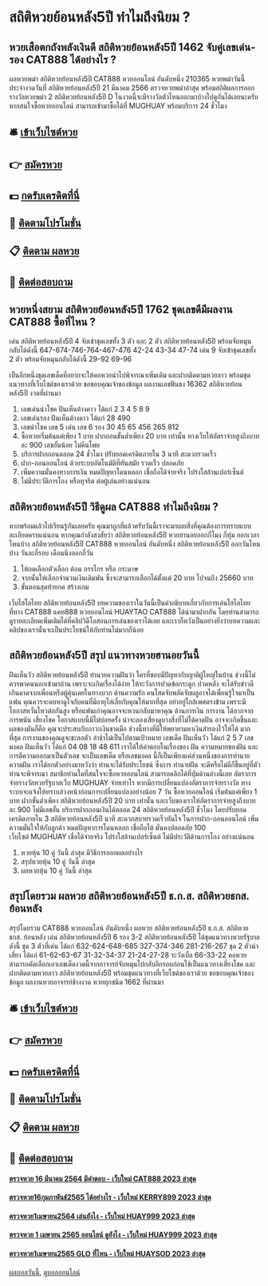# สถิติหวยย้อนหลัง5ปี ทำไมถึงนิยม ?
## หวยเสือตกถังพลังเงินดี สถิติหวยย้อนหลัง5ปี 1462 จับคู่เลขเด่น-รอง CAT888 ได้อย่างไร ?
ผลหวยพม่า สถิติหวยย้อนหลัง5ปี CAT888 หวยออนไลน์ อันดับหนึ่ง 210365 หวยพม่าวันนี้ ประจำงวดวันที่ สถิติหวยย้อนหลัง5ปี 21 มีนาคม 2566 ตรวจหวยพม่าล่าสุด พร้อมสถิติผลการออกรางวัลหวยพม่า 2 สถิติหวยย้อนหลัง5ปี D ในงวดนี้จะมีรางวัลตัวไหนออกมาบ้างไปดูกันได้เลยนะครับ หากสนใจซื้อหวยออนไลน์ สามารถเข้ามาซื้อได้ที่ MUGHUAY พร้อมบริการ 24 ชั่วโมง

## 🛎 [เข้าเว็บไซต์หวย](https://bit.ly/3BG5bNw)
## 👉 [สมัครหวย](https://bit.ly/3BG5bNw)
## 💵 [กดรับเครดิตที่นี่](https://bit.ly/3C3mvgS)
## 👑 [ติดตามโปรโมชั่น](https://bit.ly/3C3mvgS)
## 📋 [ติดตาม ผลหวย](https://bit.ly/3C3mvgS)
## 📱 [ติดต่อสอบถาม](https://bit.ly/3C3mvgS)

## หวยหนึ่งสยาม สถิติหวยย้อนหลัง5ปี 1762 ชุดเลขดีมีผลงาน CAT888 ซื้อที่ไหน ?
เด่น สถิติหวยย้อนหลัง5ปี 4 จับเข้าชุดเลขทั้ง 3 ตัว และ 2 ตัว สถิติหวยย้อนหลัง5ปี พร้อมจับหมุนกลับได้ดังนี้
647-674-746-764-467-476
42-24
43-34
47-74
เด่น 9 จับเข้าชุดเลขทั้ง 2 ตัว พร้อมจับหมุนกลับได้ดังนี้
29-92
69-96

เป็นอีกหนึ่งชุดเลขเด็ดที่อยากจะให้คอหวยนำไปพิจารณาเพิ่มเติม และฝากติดตามหวยลาว พร้อมชุดแนวทางที่เว็บไซต์ของเราด้วย
ขอขอบคุณเจ้าของข้อมูล
ผลงานเลขฟันธง 16362 สถิติหวยย้อนหลัง5ปี งวดที่ผ่านมา
1. เลขเด่นนำโชค ฝันเห็นค้างคาว ได้แก่ 2 3 4 5 8 9
2. เลขเด่นรอง ฝันเห็นค้างคาว ได้แก่ 28 490
3. เลขนำโชค เลข 5 เด่น เลข 6 รอง 30 45 65 456 265 812
4. ซื้อหวยเริ่มต้นแค่เพียง 1 บาท ฝากถอนขั้นต่ำเพียง 20 บาท เท่านั้น ทางเว็บให้อัตราจ่ายสูงถึงบาทละ 900 เลขอั้นน้อย ไม่คืนโพย
5. บริการฝากถอนตลอด 24 ชั่วโมง ปรับยอดเครดิตภายใน 3 นาที สะดวกรวดเร็ว
6. ฝาก-ถอนออนไลน์ ด้วยระบบอัตโนมัติที่ทันสมัย รวดเร็ว ปลอดภัย
7. เพิ่มความมั่นคงทางการเงิน หมดปัญหาโดนหลอก เชื่อถือได้จ่ายจริง โปร่งใสล้านเปอร์เซ็นต์
8. ไม่มีประวัติการโกง หรือทุจริต ต่อผู้เล่นอย่างแน่นอน

## สถิติหวยย้อนหลัง5ปี วิธีดูผล CAT888 ทำไมถึงนิยม ?
หากพร้อมแล้วไปเรียนรู้กันเลยครับ
คุณมาถูกที่แล้วครับวันนี้เราจะมาเผยสิ่งที่คุณต้องการทราบแบบละเอียดครบแน่นอน
หากคุณกำลังสงสัยว่า สถิติหวยย้อนหลัง5ปี หวยฮานอยออกกี่โมง กี่ทุ่ม ออกเวลาไหนบ้าง สถิติหวยย้อนหลัง5ปี CAT888 หวยออนไลน์ อันดับหนึ่ง สถิติหวยย้อนหลัง5ปี ออกวันไหนบ้าง วันละกี่รอบ เดือนนึงออกกี่วัน
1. ให้กดเลือกตัวเลือก ค้อน กรรไกร หรือ กระดาษ
2. จากนั้นให้เลือกจำนวนเงินเดิมพัน ซึ่งจะสามารถเลือกได้ตั้งแต่ 20 บาท ไปจนถึง 25660 บาท
3. ขั้นตอนสุดท้ายกด สร้างเกม

เว็บไฮโลไทย สถิติหวยย้อนหลัง5ปี บทความของเราในวันนี้เป็นคำอธิบายเกี่ยวกับการเล่นไฮโลไทยที่ทาง CAT888 แคท888 หวยออนไลน์ HUAYTAO CAT888 ได้นำมาฝากกัน โดยท่านสามารถดูรายละเอียดเพิ่มเติมได้ที่คลิปวิดีโอสอนการเล่นของเราได้เลย และเราก็หวังเป็นอย่างยิ่งว่าบทความและคลิปของเรานั้นจะเป็นประโยชน์ให้กับท่านไม่มากก็น้อย

## สถิติหวยย้อนหลัง5ปี สรุป แนวทางหวยฮานอยวันนี้
ฝันเห็นวัว สถิติหวยย้อนหลัง5ปี ทำนายความฝันว่า ใครที่ชอบมีปัญหากับญาติผู้ใหญ่ในบ้าน ช่วงนี้ไม่ควรพาคนนอกเข้ามาบ้าน เพราะจะเกิดเรื่องได้ง่าย ให้ระวังการปวดข้อกระดูก ปวดหลัง จะได้รับข่าวดีเกินคาดจากเพื่อนหรือผู้คุ้นเคยในทางบวก
ด้านความรัก คนโสดจับพลัดจับผลูอาจได้เพื่อนรู้ใจมาเป็นแฟน คุณควรจะคบหาดูใจกับคนที่มีอายุไล่เลี่ยกับคุณให้มากที่สุด อย่าอยู่ใกล้เพศตรงข้าม เพราะมีโอกาสหวั่นไหวต่อกันสูง หรือแฟนเก่าคุณอาจจะหวนกลับมาหาคุณ
ด้านการเงิน การงาน ได้ลาภจากการพนัน เสี่ยงโชค โอกาสแบบนี้มีไม่บ่อยครั้ง น่าจะลองเสี่ยงดูบางสิ่งที่ไม่ได้คาดฝัน อาจจะเกิดขึ้นและผลของมันก็คือ คุณจะประสบกับภาวะเงินขาดมือ ช่วงนี้ทางที่ดีให้พยายามหาเงินสำรองไว้ให้ได้ มากที่สุด การงานของคุณดูจะชะลอตัว ล่าช้าไม่เป็นไปตามเป้าหมาย
เลขเด็ด ฝันเห็นวัว ได้แก่ 2 5 7
เลขมงคล ฝันเห็นวัว ได้แก่ 04 08 18 48 611
เราได้ให้คำตอบในเรื่องของ ฝัน ความหมายของฝัน และการตีความออกมาเป็นตัวเลข จะเป็นเลขเด็ด หรือเลขมงคล นี้ก็เป็นเพียงแค่ส่วนหนึ่งของการทำนายความฝัน เราได้ยกตัวอย่างมาหวังว่า ท่านจะได้รับประโยชน์ ซึ่งการ ทำนายฝัน จะดีหรือไม่ดีก็ขึ้นอยู่ที่ตัวท่านจะพิจารณา
สมาชิกท่านใดที่สนใจจะซื้อหวยออนไลน์ สามารถคลิกได้ที่ปุ่มด้านล่างนี้เลย
อัตราการจ่ายรางวัลหวยรัฐบาลเว็บ MUGHUAY จ่ายเท่าไร
หากมีการเปลี่ยนแปลงอัตราการจ่ายรางวัล ทางระบบจะแจ้งให้ทราบล่วงหน้าก่อนการเปลี่ยนแปลงอย่างน้อย 7 วัน
ซื้อหวยออนไลน์ เริ่มต้นแค่เพียง 1 บาท ฝากขั้นต่ำเพียง สถิติหวยย้อนหลัง5ปี 20 บาท เท่านั้น และเว็บของเราให้อัตราการจ่ายสูงถึงบาทละ 900 ไม่มีเลขอั้น บริการฝากถอนเงินได้ตลอด 24 สถิติหวยย้อนหลัง5ปี ชั่วโมง โดยปรับยอดเครดิตภายใน 3 สถิติหวยย้อนหลัง5ปี นาที สะดวกสบายรวดเร็วทันใจ ในการฝาก-ถอนออนไลน์ เพิ่มความมั่นใจให้กับลูกค้า หมดปัญหาการโดนหลอก เชื่อถือได้ มั่นคงปลอดภัย 100 เว็บไซต์ MUGHUAY เชื่อได้จ่ายจริง โปร่งใสล้านเปอร์เซ็นต์ ไม่มีประวัติด้านการโกง อย่างแน่นอน
1. หวยหุ้น 10 คู่ วันนี้ ล่าสุด มีวิธีการออกผลอย่างไร
2. สรุปหวยหุ้น 10 คู่ วันนี้ ล่าสุด
3. ผลหวยหุ้น 10 คู่ วันนี้ ล่าสุด

## สรุปโดยรวม ผลหวย สถิติหวยย้อนหลัง5ปี ธ.ก.ส. สถิติหวยธกส. ย้อนหลัง
สรุปโดยรวม CAT888 หวยออนไลน์ อันดับหนึ่ง ผลหวย สถิติหวยย้อนหลัง5ปี ธ.ก.ส. สถิติหวยธกส. ย้อนหลัง เด่น สถิติหวยย้อนหลัง5ปี 6 รอง 3-2 สถิติหวยย้อนหลัง5ปี ได้ชุดแนวทางหวยรัฐบาลดังนี้
ชุด 3 ตัวที่เด่น ได้แก่
632-624-648-685
327-374-346
281-216-267
ชุด 2 ตัวน่าเสี่ยง ได้แก่
61-62-63-67
31-32-34-37
21-24-27-28
ระวังเบิ้ล
66-33-22
คอหวยสามารถคัดเลือกเอาเลขเด็ดงวดนี้จากอาจารย์จับหมุนไปกลับอีกรอบก่อนใช้เป็นแนวทางเสี่ยงโชค และฝากติดตามหวยลาว สถิติหวยย้อนหลัง5ปี พร้อมชุดแนวทางที่เว็บไซต์ของเราด้วย
ขอขอบคุณเจ้าของข้อมูล
ผลงานหวยอาจารย์ช้างงวด หวยทุกชนิด 1662 ที่ผ่านมา


## 🛎 [เข้าเว็บไซต์หวย](https://bit.ly/3BG5bNw)
## 👉 [สมัครหวย](https://bit.ly/3BG5bNw)
## 💵 [กดรับเครดิตที่นี่](https://bit.ly/3C3mvgS)
## 👑 [ติดตามโปรโมชั่น](https://bit.ly/3C3mvgS)
## 📋 [ติดตาม ผลหวย](https://bit.ly/3C3mvgS)
## 📱 [ติดต่อสอบถาม](https://bit.ly/3C3mvgS)

#### [ตรวจหวย 16 มีนาคม 2564 มีคำตอบ - เว็บใหม่ CAT888 2023 ล่าสุด](https://atom.io/themes/ตรวจหวย%2016%20มีนาคม%202564%20มีคำตอบ%20-%20เว็บใหม่%20cat888%202023%20ล่าสุด)
#### [ตรวจหวย16กุมภาพันธ์2565 ได้อย่างไร - เว็บใหม่ KERRY899 2023 ล่าสุด](https://atom.io/themes/ตรวจหวย16กุมภาพันธ์2565%20ได้อย่างไร%20-%20เว็บใหม่%20kerry899%202023%20ล่าสุด)
#### [ตรวจหวย1เมษายน2564 เล่นยังไง - เว็บใหม่ HUAY999 2023 ล่าสุด](https://atom.io/themes/ตรวจหวย1เมษายน2564%20เล่นยังไง%20-%20เว็บใหม่%20huay999%202023%20ล่าสุด)
#### [ตรวจหวย 1 เมษายน 2565 ออนไลน์ ดูยังไง - เว็บใหม่ HUAY999 2023 ล่าสุด](https://atom.io/themes/ตรวจหวย%201%20เมษายน%202565%20ออนไลน์%20ดูยังไง%20-%20เว็บใหม่%20huay999%202023%20ล่าสุด)
#### [ตรวจหวย1เมษายน2565 GLO ที่ไหน - เว็บใหม่ HUAYSOD 2023 ล่าสุด](https://atom.io/themes/ตรวจหวย1เมษายน2565%20glo%20ที่ไหน%20-%20เว็บใหม่%20huaysod%202023%20ล่าสุด)

[ผลบอลวันนี้](https://siamsport.tv "ผลบอลวันนี้"), [ดูบอลออนไลน์](https://siamsport.tv/ดูบอลสด "ดูบอลออนไลน์")